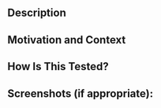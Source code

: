<!--- ^ Provide a general summary of your changes in the Title above ^ -->
## Description
<!--- Describe your changes in detail -->
<!--- Separate Additions, Removals and Modifications -->



## Motivation and Context
<!--- Why is this change required? What problem does it solve? -->
<!--- If it fixes an open issue, please link to the issue here. -->
<!--- e.g. Fixes #123 -->




## How Is This Tested?
<!--- Please describe in detail how you tested your changes. -->



## Screenshots (if appropriate):




